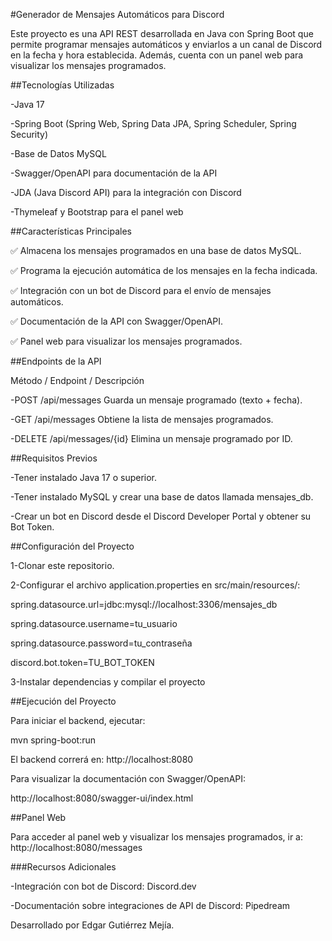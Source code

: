 #Generador de Mensajes Automáticos para Discord


Este proyecto es una API REST desarrollada en Java con Spring Boot que permite programar mensajes automáticos y enviarlos a un canal de Discord en la fecha y hora establecida. Además, cuenta con un panel web para visualizar los mensajes programados.


##Tecnologías Utilizadas

  -Java 17
  
  -Spring Boot (Spring Web, Spring Data JPA, Spring Scheduler, Spring Security)
  
  -Base de Datos MySQL
  
  -Swagger/OpenAPI para documentación de la API
  
  -JDA (Java Discord API) para la integración con Discord
  
  -Thymeleaf y Bootstrap para el panel web

  

##Características Principales

✅ Almacena los mensajes programados en una base de datos MySQL.

✅ Programa la ejecución automática de los mensajes en la fecha indicada.

✅ Integración con un bot de Discord para el envío de mensajes automáticos.

✅ Documentación de la API con Swagger/OpenAPI.

✅ Panel web para visualizar los mensajes programados.




##Endpoints de la API


Método / Endpoint	/ Descripción


  -POST	/api/messages	Guarda un mensaje programado (texto + fecha).
  
  
  -GET	/api/messages	Obtiene la lista de mensajes programados.
  
  
  -DELETE	/api/messages/{id}	Elimina un mensaje programado por ID.

  




##Requisitos Previos


-Tener instalado Java 17 o superior.


-Tener instalado MySQL y crear una base de datos llamada mensajes_db.


-Crear un bot en Discord desde el Discord Developer Portal y obtener su Bot Token.



##Configuración del Proyecto


1-Clonar este repositorio.


2-Configurar el archivo application.properties en src/main/resources/:


  spring.datasource.url=jdbc:mysql://localhost:3306/mensajes_db
  
  spring.datasource.username=tu_usuario
  
  spring.datasource.password=tu_contraseña
  

  discord.bot.token=TU_BOT_TOKEN

  

3-Instalar dependencias y compilar el proyecto




##Ejecución del Proyecto

Para iniciar el backend, ejecutar:


  mvn spring-boot:run
  

El backend correrá en: http://localhost:8080


Para visualizar la documentación con Swagger/OpenAPI:

http://localhost:8080/swagger-ui/index.html



##Panel Web


Para acceder al panel web y visualizar los mensajes programados, ir a:
http://localhost:8080/messages



###Recursos Adicionales


  -Integración con bot de Discord: Discord.dev
  
  
  -Documentación sobre integraciones de API de Discord: Pipedream
  



Desarrollado por Edgar Gutiérrez Mejía.
